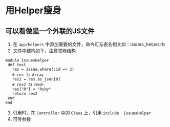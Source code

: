 # 用Helper瘦身

## 可以看做是一个外联的JS文件

1. 在 `app/helpers` 中添加需要的文件，命令可与表名相关如：issues_helper.rb
2. 文件中结构如下，注意驼峰结构
 ```
 module IssuesHelper
  def test
    res = Issue.where(:id => 2)
    # res 为 Array
    res2 = res.as_json[0]
    # res2 为 Hash
    res["R"] = "Ruby"
    return res2 
  end
end
 ```
 
3. 引用时，在 `Controller` 中的 `Class` 上，引用 `include  IssuesHelper`
4. 可传参数